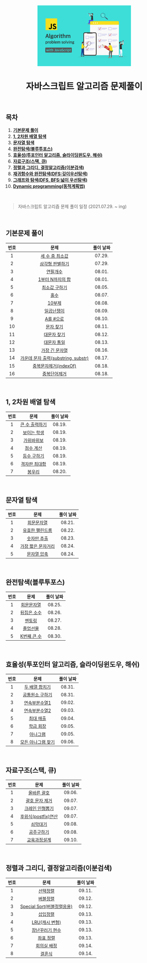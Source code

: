 <div align="center">
  <br />
  <img src="./readme-assets/js-algorithm_logo.jpg" alt="JS Algorithm" width="300px" />
  <br />
  <h1>자바스크립트 알고리즘 문제풀이</h1>
  <br />
</div>

## 목차

1. [**기본문제 풀이**](#1)
2. [**1, 2차원 배열 탐색**](#2)
3. [**문자열 탐색**](#3)
4. [**완전탐색(블루투포스)**](#4)
5. [**효율성(투포인터 알고리즘, 슬라이딩윈도우, 해쉬)**](#5)
6. [**자료구조(스택, 큐)**](#6)
7. [**정렬과 그리디, 결정알고리즘(이분검색)**](#7)
8. [**재귀함수와 완전탐색(DFS:깊이우선탐색)**](#8)
9. [**그래프와 탐색(DFS, BFS:넓이 우선탐색)**](#9)
10. [**Dynamic programming(동적계획법)**](#10)

<br />

> 자바스크립트 알고리즘 문제 풀이 일정 (2021.07.29. ~ ing)

<br />

<div id="1"></div>

## 기본문제 풀이

| 번호 |                                                            문제                                                            | 풀이 날짜 |
| :--: | :------------------------------------------------------------------------------------------------------------------------: | :-------: |
|  1   |           [세 수 중 최소값](https://github.com/JeongHwan-dev/javascript-algorithm/blob/master/01-basic/sol01.js)           |  07.29.   |
|  2   |           [삼각형 판별하기](https://github.com/JeongHwan-dev/javascript-algorithm/blob/master/01-basic/sol02.js)           |  07.29.   |
|  3   |              [연필개수](https://github.com/JeongHwan-dev/javascript-algorithm/blob/master/01-basic/sol03.js)               |  08.01.   |
|  4   |          [1부터 N까지의 합](https://github.com/JeongHwan-dev/javascript-algorithm/blob/master/01-basic/sol04.js)           |  08.01.   |
|  5   |            [최소값 구하기](https://github.com/JeongHwan-dev/javascript-algorithm/blob/master/01-basic/sol05.js)            |  08.05.   |
|  6   |                [홀수](https://github.com/JeongHwan-dev/javascript-algorithm/blob/master/01-basic/sol06.js)                 |  08.07.   |
|  7   |               [10부제](https://github.com/JeongHwan-dev/javascript-algorithm/blob/master/01-basic/sol07.js)                |  08.08.   |
|  8   |             [일곱난쟁이](https://github.com/JeongHwan-dev/javascript-algorithm/blob/master/01-basic/sol08.js)              |  08.09.   |
|  9   |              [A를 #으로](https://github.com/JeongHwan-dev/javascript-algorithm/blob/master/01-basic/sol09.js)              |  08.10.   |
|  10  |              [문자 찾기](https://github.com/JeongHwan-dev/javascript-algorithm/blob/master/01-basic/sol10.js)              |  08.11.   |
|  11  |             [대문자 찾기](https://github.com/JeongHwan-dev/javascript-algorithm/blob/master/01-basic/sol11.js)             |  08.12.   |
|  12  |             [대문자 통일](https://github.com/JeongHwan-dev/javascript-algorithm/blob/master/01-basic/sol12.js)             |  08.13.   |
|  13  |           [가장 긴 문자열](https://github.com/JeongHwan-dev/javascript-algorithm/blob/master/01-basic/sol13.js)            |  08.16.   |
|  14  | [가운데 문자 출력(substring, substr)](https://github.com/JeongHwan-dev/javascript-algorithm/blob/master/01-basic/sol14.js) |  08.17.   |
|  15  |        [중복문자제거(indexOf)](https://github.com/JeongHwan-dev/javascript-algorithm/blob/master/01-basic/sol15.js)        |  08.18.   |
|  16  |            [중복단어제거](https://github.com/JeongHwan-dev/javascript-algorithm/blob/master/01-basic/sol16.js)             |  08.18.   |

<br />

<div id="2"></div>

## 1, 2차원 배열 탐색

| 번호 |                                                 문제                                                  | 풀이 날짜 |
| :--: | :---------------------------------------------------------------------------------------------------: | :-------: |
|  1   | [큰 수 출력하기](https://github.com/JeongHwan-dev/javascript-algorithm/blob/master/02-array/sol17.js) |  08.19.   |
|  2   |  [보이는 학생](https://github.com/JeongHwan-dev/javascript-algorithm/blob/master/02-array/sol18.js)   |  08.19.   |
|  3   |   [가위바위보](https://github.com/JeongHwan-dev/javascript-algorithm/blob/master/02-array/sol19.js)   |  08.19.   |
|  4   |   [점수 계산](https://github.com/JeongHwan-dev/javascript-algorithm/blob/master/02-array/sol20.js)    |  08.19.   |
|  5   |  [등수 구하기](https://github.com/JeongHwan-dev/javascript-algorithm/blob/master/02-array/sol21.js)   |  08.19.   |
|  6   | [격자판 최대합](https://github.com/JeongHwan-dev/javascript-algorithm/blob/master/02-array/sol22.js)  |  08.19.   |
|  7   |     [봉우리](https://github.com/JeongHwan-dev/javascript-algorithm/blob/master/02-array/sol23.js)     |  08.20.   |

<br />

<div id="3"></div>

## 문자열 탐색

| 번호 |                                                    문제                                                    | 풀이 날짜 |
| :--: | :--------------------------------------------------------------------------------------------------------: | :-------: |
|  1   |     [회문문자열](https://github.com/JeongHwan-dev/javascript-algorithm/blob/master/03-search/sol24.js)     |  08.21.   |
|  2   |  [유효한 팰린드롬](https://github.com/JeongHwan-dev/javascript-algorithm/blob/master/03-search/sol25.js)   |  08.22.   |
|  3   |    [숫자만 추출](https://github.com/JeongHwan-dev/javascript-algorithm/blob/master/03-search/sol26.js)     |  08.23.   |
|  4   | [가장 짧은 문자거리](https://github.com/JeongHwan-dev/javascript-algorithm/blob/master/03-search/sol27.js) |  08.24.   |
|  5   |    [문자열 압축](https://github.com/JeongHwan-dev/javascript-algorithm/blob/master/03-search/sol28.js)     |  08.24.   |

<br />

<div id="4"></div>

## 완전탐색(블루투포스)

| 번호 |                                                  문제                                                   | 풀이 날짜 |
| :--: | :-----------------------------------------------------------------------------------------------------: | :-------: |
|  1   | [회문문자열](https://github.com/JeongHwan-dev/javascript-algorithm/blob/master/04-fullSearch/sol29.js)  |  08.25.   |
|  2   | [뒤집은 소수](https://github.com/JeongHwan-dev/javascript-algorithm/blob/master/04-fullSearch/sol30.js) |  08.26.   |
|  3   |   [멘토링](https://github.com/JeongHwan-dev/javascript-algorithm/blob/master/04-fullSearch/sol31.js)    |  08.27.   |
|  4   |  [졸업선물](https://github.com/JeongHwan-dev/javascript-algorithm/blob/master/04-fullSearch/sol32.js)   |  08.28.   |
|  5   | [K번째 큰 수](https://github.com/JeongHwan-dev/javascript-algorithm/blob/master/04-fullSearch/sol33.js) |  08.30.   |

<br />

<div id="5"></div>

## 효율성(투포인터 알고리즘, 슬라이딩윈도우, 해쉬)

| 번호 |                                                      문제                                                      | 풀이 날짜 |
| :--: | :------------------------------------------------------------------------------------------------------------: | :-------: |
|  1   |   [두 배열 합치기](https://github.com/JeongHwan-dev/javascript-algorithm/blob/master/05-efficiency/sol34.js)   |  08.31.   |
|  2   |  [공통원소 구하기](https://github.com/JeongHwan-dev/javascript-algorithm/blob/master/05-efficiency/sol35.js)   |  08.31.   |
|  3   |   [연속부분수열1](https://github.com/JeongHwan-dev/javascript-algorithm/blob/master/05-efficiency/sol36.js)    |  09.02.   |
|  4   |   [연속부분수열2](https://github.com/JeongHwan-dev/javascript-algorithm/blob/master/05-efficiency/sol37.js)    |  09.03.   |
|  5   |     [최대 매출](https://github.com/JeongHwan-dev/javascript-algorithm/blob/master/05-efficiency/sol38.js)      |  09.04.   |
|  6   |     [학급 회장](https://github.com/JeongHwan-dev/javascript-algorithm/blob/master/05-efficiency/sol39.js)      |  09.05.   |
|  7   |      [아나그램](https://github.com/JeongHwan-dev/javascript-algorithm/blob/master/05-efficiency/sol40.js)      |  09.05.   |
|  8   | [모든 아나그램 찾기](https://github.com/JeongHwan-dev/javascript-algorithm/blob/master/05-efficiency/sol41.js) |  09.06.   |

<br />

<div id="6"></div>

## 자료구조(스택, 큐)

| 번호 |                                                       문제                                                       | 풀이 날짜 |
| :--: | :--------------------------------------------------------------------------------------------------------------: | :-------: |
|  1   |     [올바른 괄호](https://github.com/JeongHwan-dev/javascript-algorithm/blob/master/06-stack&queue/sol42.js)     |  09.06.   |
|  2   |   [괄호 문자 제거](https://github.com/JeongHwan-dev/javascript-algorithm/blob/master/06-stack&queue/sol43.js)    |  09.07.   |
|  3   |   [크레인 인형뽑기](https://github.com/JeongHwan-dev/javascript-algorithm/blob/master/06-stack&queue/sol44.js)   |  09.07.   |
|  4   | [후위식(postfix)연산](https://github.com/JeongHwan-dev/javascript-algorithm/blob/master/06-stack&queue/sol45.js) |  09.07.   |
|  5   |      [쇠막대기](https://github.com/JeongHwan-dev/javascript-algorithm/blob/master/06-stack&queue/sol46.js)       |  09.08.   |
|  6   |     [공주구하기](https://github.com/JeongHwan-dev/javascript-algorithm/blob/master/06-stack&queue/sol47.js)      |  09.08.   |
|  7   |    [교육과정설계](https://github.com/JeongHwan-dev/javascript-algorithm/blob/master/06-stack&queue/sol48.js)     |  09.10.   |

<br />

<div id="7"></div>

## 정렬과 그리디, 결정알고리즘(이분검색)

| 번호 |                                                           문제                                                            | 풀이 날짜 |
| :--: | :-----------------------------------------------------------------------------------------------------------------------: | :-------: |
|  1   |          [선택정렬](https://github.com/JeongHwan-dev/javascript-algorithm/blob/master/07-selectionSort/sol49.js)          |  09.11.   |
|  2   |          [버블정렬](https://github.com/JeongHwan-dev/javascript-algorithm/blob/master/07-selectionSort/sol50.js)          |  09.12.   |
|  3   | [Special Sort(버블정렬응용)](https://github.com/JeongHwan-dev/javascript-algorithm/blob/master/07-selectionSort/sol51.js) |  09.12.   |
|  3   |          [삽입정렬](https://github.com/JeongHwan-dev/javascript-algorithm/blob/master/07-selectionSort/sol52.js)          |  09.13.   |
|  4   |       [LRU(캐시 변형)](https://github.com/JeongHwan-dev/javascript-algorithm/blob/master/07-selectionSort/sol53.js)       |  09.13.   |
|  5   |      [장난꾸러기 현수](https://github.com/JeongHwan-dev/javascript-algorithm/blob/master/07-selectionSort/sol54.js)       |  09.13.   |
|  6   |         [좌표 정렬](https://github.com/JeongHwan-dev/javascript-algorithm/blob/master/07-selectionSort/sol55.js)          |  09.13.   |
|  7   |        [회의실 배정](https://github.com/JeongHwan-dev/javascript-algorithm/blob/master/07-selectionSort/sol56.js)         |  09.14.   |
|  8   |           [결혼식](https://github.com/JeongHwan-dev/javascript-algorithm/blob/master/07-selectionSort/sol57.js)           |  09.14.   |
